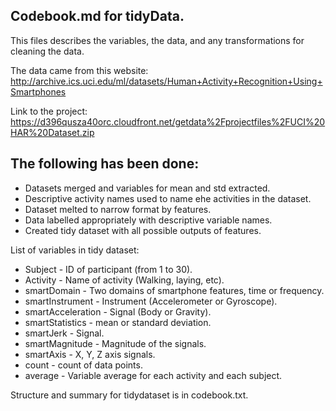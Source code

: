 ## Codebook.md for tidyData.

This files describes the variables, the data, and any transformations for cleaning the data.

The data came from this website:
http://archive.ics.uci.edu/ml/datasets/Human+Activity+Recognition+Using+Smartphones

Link to the project:
https://d396qusza40orc.cloudfront.net/getdata%2Fprojectfiles%2FUCI%20HAR%20Dataset.zip

## The following has been done:

* Datasets merged and variables for mean and std extracted.
* Descriptive activity names used to name ehe activities in the dataset.
* Dataset melted to narrow format by features.
* Data labelled appropriately with descriptive variable names.
* Created tidy dataset with all possible outputs of features.

List of variables in tidy dataset:

* Subject - ID of participant (from 1 to 30).
* Activity - Name of activity (Walking, laying, etc).
* smartDomain - Two domains of smartphone features, time or frequency.
* smartInstrument - Instrument (Accelerometer or Gyroscope).
* smartAcceleration - Signal (Body or Gravity).
* smartStatistics - mean or standard deviation.
* smartJerk - Signal.
* smartMagnitude - Magnitude of the signals.
* smartAxis - X, Y, Z axis signals.
* count - count of data points.
* average - Variable average for each activity and each subject.

Structure and summary for tidydataset is in codebook.txt.
